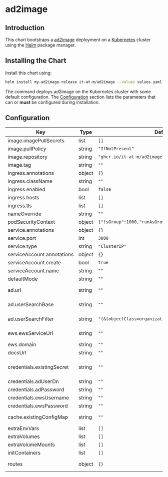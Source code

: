 # ad2image

## Introduction

This chart bootstraps a [ad2image](https://github.com/it-at-m/ad2image) deployment on a [Kubernetes](http://kubernetes.io) cluster using the [Helm](https://helm.sh) package manager.

## Installing the Chart

Install this chart using:

```bash
helm install my-ad2image-release it-at-m/ad2image --values values.yaml
```

The command deploys ad2image on the Kubernetes cluster with some default configuration. The [Configuration](#configuration) section lists the parameters that can or **must** be configured during installation.

## Configuration

| Key                        | Type   | Default                                               | Description                                                                                                                            |
| -------------------------- | ------ | ----------------------------------------------------- | -------------------------------------------------------------------------------------------------------------------------------------- |
| image.imagePullSecrets     | list   | `[]`                                                  | Image pull secrets specification                                                                                                       |
| image.pullPolicy           | string | `"IfNotPresent"`                                      | Image pull policy                                                                                                                      |
| image.repository           | string | `"ghcr.io/it-at-m/ad2image"`                          | Image to use for deploying                                                                                                             |
| image.tag                  | string | `""`                                                  | Image tag                                                                                                                              |
| ingress.annotations        | object | `{}`                                                  |                                                                                                                                        |
| ingress.className          | string | `""`                                                  |                                                                                                                                        |
| ingress.enabled            | bool   | `false`                                               | Enable ingress                                                                                                                         |
| ingress.hosts              | list   | `[]`                                                  |                                                                                                                                        |
| ingress.tls                | list   | `[]`                                                  |                                                                                                                                        |
| nameOverride               | string | `""`                                                  | Override chart name                                                                                                                    |
| podSecurityContext         | object | `{"fsGroup":1000,"runAsGroup":1000,"runAsUser":1000}` | Security Context                                                                                                                       |
| service.annotations        | object | `{}`                                                  | Service annotations                                                                                                                    |
| service.port               | int    | `3000`                                                | Service pot                                                                                                                            |
| service.type               | string | `"ClusterIP"`                                         | Service type                                                                                                                           |
| serviceAccount.annotations | object | `{}`                                                  | Service account annotations                                                                                                            |
| serviceAccount.create      | bool   | `true`                                                | Create service account                                                                                                                 |
| serviceAccount.name        | string | `""`                                                  | Service account name                                                                                                                   |
| defaultMode                | string | `""`                                                  | To overwrite the default mode.                                                                                                         |
| ad.url                     | string | `""`                                                  | Connection URL for AD server, for example 'ldaps://ad.mydomain.com:636'.                                                               |
| ad.userSearchBase          | string | `""`                                                  | User Search Base for user lookup, for example 'OU=Users,DC=mycompany,DC=com'.                                                          |
| ad.userSearchFilter        | string | `"(&(objectClass=organizationalPerson)(cn={uid}))"`   | User Search filter, {uid} will be replaced with the requested user uid.                                                                |
| ews.ewsServiceUrl          | string | `""`                                                  | EWS service URL, e.g. https://computer.domain.contoso.com/EWS/Exchange.asmx.                                                           |
| ews.domain                 | string | `""`                                                  | Exchange/EWS domain, e.g. 'domain.contoso.com'                                                                                         |
| docsUrl                    | string | `""`                                                  | will be used as redirect url for /                                                                                                     |
| credentials.existingSecret | string | `""`                                                  | set a secret name here if you want to manage secrets on your own. required keys: [AD_USER_DN, AD_PASSWORD, EWS_USERNAME, EWS_PASSWORD] |
| credentials.adUserDn       | string | `""`                                                  | Bind User-DN for AD authentication                                                                                                     |
| credentials.adPassword     | string | `""`                                                  | Password for AD authentication                                                                                                         |
| credentials.ewsUsername    | string | `""`                                                  | Username for EWS NTLM authentication.                                                                                                  |
| credentials.ewsPassword    | string | `""`                                                  | Password for EWS NTLM authentication.                                                                                                  |
| cache.existingConfigMap    | string | `""`                                                  | Existing configmap with key 'ehcache.xml' containing a custom EhCache configuration                                                    |
| extraEnvVars               | list   | `[]`                                                  | Extra environment variables                                                                                                            |
| extraVolumes               | list   | `[]`                                                  | Extra volumes                                                                                                                          |
| extraVolumeMounts          | list   | `[]`                                                  | Extra volumeMounts for the pods                                                                                                        |
| initContainers             | list   | `[]`                                                  | Extra initContainers for the pods                                                                                                      |
| routes                     | object | `{}`                                                  | OpenShift Route definitions (see default `values.yaml` for examples)                                                                   |
